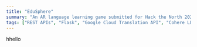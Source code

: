 ```yaml
---
title: "EduSphere"
summary: "An AR language learning game submitted for Hack the North 2023, selected as one of twelve finalist projects."
tags: ["REST APIs", "Flask", "Google Cloud Translation API", "Cohere LLM API"]
---
```


hhello